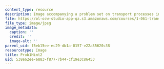 ```yaml
---
content_type: resource
description: Image accompanying a problem set on transport processes in the environment.
file: https://ol-ocw-studio-app-qa.s3.amazonaws.com/courses/1-061-transport-processes-in-the-environment-fall-2008/538e62ee6883f8777b44cf19e3c86453_Prob1Hint2.jpg
file_type: image/jpeg
image_metadata:
  caption: ''
  credit: ''
  image-alt: ''
parent_uid: f5eb15ee-ec29-db1a-0157-e22a35620c38
resourcetype: Image
title: Prob1Hint2
uid: 538e62ee-6883-f877-7b44-cf19e3c86453
---
```

